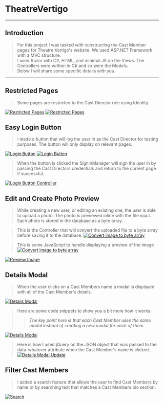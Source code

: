 # TheatreVertigo
---

**Introduction**
----------------

>For this project I was tasked with constructing the Cast Member pages for Theatre Vertigo's website. We used ASP.NET Framework with a MVC structure.  
I used Razor with C#, HTML, and minimal JS on the Views. The Controllers were written in C# and so were the Models.  
Below I will share some specific details with you.

***

**Restricted Pages**
--------------------  
>Some pages are restricted to the Cast Director role using Identity.

[![Restricted Pages](https://raw.githubusercontent.com/DevSciCloan/TheatreVertigo/main/images/restrictedToRole.PNG "Code Snippet")](https://github.com/DevSciCloan/TheatreVertigo/blob/main/images/restrictedToRole.PNG)
[![Restricted Pages](https://github.com/DevSciCloan/TheatreVertigo/blob/main/images/AccessDenied.gif?raw=true "GIF")](https://github.com/DevSciCloan/TheatreVertigo/blob/main/images/AccessDenied.gif)  

**Easy Login Button**
---------------------
>I made a button that will log the user in as the Cast Director for testing purposes. The button will only display on relevant pages.  

[![Login Button](https://github.com/DevSciCloan/TheatreVertigo/blob/main/images/displayButtonSpecificPages.PNG?raw=true "Code Snippet")](https://github.com/DevSciCloan/TheatreVertigo/blob/main/images/displayButtonSpecificPages.PNG)
[![Login Button](https://github.com/DevSciCloan/TheatreVertigo/blob/main/images/LoginCastDirectorButton.gif?raw=true "GIF")](https://github.com/DevSciCloan/TheatreVertigo/blob/main/images/LoginCastDirectorButton.gif)  
>When the button is clicked the SignInManager will sign the user in by passing the Cast Directors credentials and return to the current page if successful. 

[![Login Button Controller](https://github.com/DevSciCloan/TheatreVertigo/blob/main/images/controllerCastDirectorLoginButton.PNG?raw=true "Code Snippet")](https://github.com/DevSciCloan/TheatreVertigo/blob/main/images/controllerCastDirectorLoginButton.PNG)  

**Edit and Create Photo Preview**
---------------------------------
>While creating a new user, or editing an existing one, the user is able to upload a photo. The photo is previewed inline with the file input. Each photo is stored in the database as a byte array.  

>This is the Controller that will convert the uploaded file to a byte array before saving it to the database.
[![Convert image to byte array](https://github.com/DevSciCloan/TheatreVertigo/blob/main/images/convertImageToByteArray.PNG?raw=true "Code Snippet")](https://github.com/DevSciCloan/TheatreVertigo/blob/main/images/convertImageToByteArray.PNG)  

>This is some JavaScript to handle displaying a preview of the image  
[![Convert image to byte array](https://github.com/DevSciCloan/TheatreVertigo/blob/main/images/fileUploadPreview.PNG?raw=true "Code Snippet")](https://github.com/DevSciCloan/TheatreVertigo/blob/main/images/fileUploadPreview.PNG)  

[![Preview Image](https://github.com/DevSciCloan/TheatreVertigo/blob/main/images/Edit.gif?raw=true "GIF")](https://github.com/DevSciCloan/TheatreVertigo/blob/main/images/Edit.gif)  

**Details Modal**
-----------------

>When the user clicks on a Cast Members name a modal is displayed with all of the Cast Member's details.  

[![Details Modal](https://github.com/DevSciCloan/TheatreVertigo/blob/main/images/DetailsModal.gif?raw=true "GIF")](https://github.com/DevSciCloan/TheatreVertigo/blob/main/images/DetailsModal.gif)  
>Here are some code snippets to show you a bit more how it works.  
>>*The key point here is that each Cast Member uses the same modal instead of creating a new modal for each of them.*  

[![Details Modal](https://github.com/DevSciCloan/TheatreVertigo/blob/main/images/convertToJSON.PNG?raw=true "Code Snippet")](https://github.com/DevSciCloan/TheatreVertigo/blob/main/images/convertToJSON.PNG)  
>Here is how I used jQuery on the JSON object that was passed to the data-whatever attribute when the Cast Member's name is clicked.
[![Details Modal Update](https://github.com/DevSciCloan/TheatreVertigo/blob/main/images/jQueryModalUpdate.PNG?raw=true "Code Snippet")](https://github.com/DevSciCloan/TheatreVertigo/blob/main/images/jQueryModalUpdate.PNG)  

**Filter Cast Members**
-----------------------
>I added a search feature that allows the user to find Cast Members by name or by searching text that matches a Cast Members bio section.  

[![Search](https://github.com/DevSciCloan/TheatreVertigo/blob/main/images/SearchFilter.gif?raw=true "GIF")](https://github.com/DevSciCloan/TheatreVertigo/blob/main/images/SearchFilter.gif)  
 